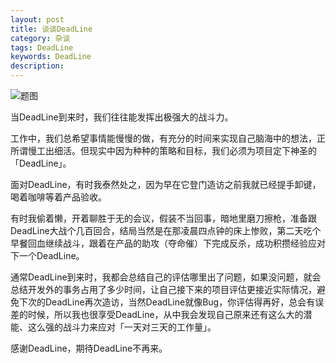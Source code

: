 ```yaml
---
layout: post
title: 谈谈DeadLine
category: 杂谈
tags: DeadLine
keywords: DeadLine
description: 
---
```


<img src="http://blog.gitdc.com/wp-content/uploads/2016/03/c8f9510c04780fdf159167a2f68a43fa.jpg" alt="题图" />

当DeadLine到来时，我们往往能发挥出极强大的战斗力。

工作中，我们总希望事情能慢慢的做，有充分的时间来实现自己脑海中的想法，正所谓慢工出细活。但现实中因为种种的策略和目标，我们必须为项目定下神圣的「DeadLine」。

面对DeadLine，有时我泰然处之，因为早在它登门造访之前我就已经提手卸键，喝着咖啡等着产品验收。

有时我偷着懒，开着聊胜于无的会议，假装不当回事，暗地里磨刀擦枪，准备跟DeadLine大战个几百回合，结局当然是在那凌晨四点钟的床上惨败，第二天吃个早餐回血继续战斗，跟着在产品的助攻（夺命催）下完成反杀，成功积攒经验应对下一个DeadLine。

通常DeadLine到来时，我都会总结自己的评估哪里出了问题，如果没问题，就会总结开发外的事务占用了多少时间，让自己接下来的项目评估更接近实际情况，避免下次的DeadLine再次造访，当然DeadLine就像Bug，你评估得再好，总会有误差的时候，所以我也很享受DeadLine，从中我会发现自己原来还有这么大的潜能、这么强的战斗力来应对「一天对三天的工作量」。

感谢DeadLine，期待DeadLine不再来。

